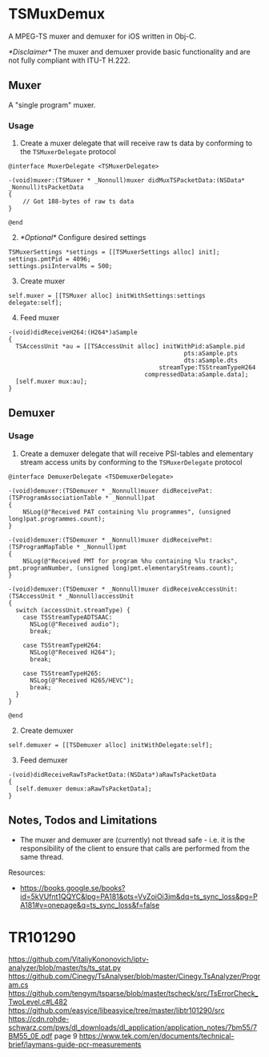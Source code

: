 # TSMuxDemux

A MPEG-TS muxer and demuxer for iOS written in Obj-C.

*\*Disclaimer\**
The muxer and demuxer provide basic functionality and are not fully compliant with ITU-T H.222.

## Muxer
A "single program" muxer.

### Usage

1) Create a muxer delegate that will receive raw ts data by conforming to the `TSMuxerDelegate` protocol
```
@interface MuxerDelegate <TSMuxerDelegate>

-(void)muxer:(TSMuxer * _Nonnull)muxer didMuxTSPacketData:(NSData* _Nonnull)tsPacketData
{
    // Got 188-bytes of raw ts data
}

@end
```

2. *\*Optional\** Configure desired settings
```
TSMuxerSettings *settings = [[TSMuxerSettings alloc] init];
settings.pmtPid = 4096;
settings.psiIntervalMs = 500;
```

3. Create muxer
```
self.muxer = [[TSMuxer alloc] initWithSettings:settings delegate:self];
```

4. Feed muxer
```
-(void)didReceiveH264:(H264*)aSample
{
  TSAccessUnit *au = [[TSAccessUnit alloc] initWithPid:aSample.pid
                                                 pts:aSample.pts
                                                 dts:aSample.dts
                                          streamType:TSStreamTypeH264
                                      compressedData:aSample.data];
  [self.muxer mux:au];
}
```

## Demuxer

### Usage

1) Create a demuxer delegate that will receive PSI-tables and elementary stream access units by conforming to the `TSMuxerDelegate` protocol
```
@interface DemuxerDelegate <TSDemuxerDelegate>

-(void)demuxer:(TSDemuxer * _Nonnull)muxer didReceivePat:(TSProgramAssociationTable * _Nonnull)pat
{
    NSLog(@"Received PAT containing %lu programmes", (unsigned long)pat.programmes.count);
}

-(void)demuxer:(TSDemuxer * _Nonnull)muxer didReceivePmt:(TSProgramMapTable * _Nonnull)pmt
{
    NSLog(@"Received PMT for program %hu containing %lu tracks", pmt.programNumber, (unsigned long)pmt.elementaryStreams.count);
}

-(void)demuxer:(TSDemuxer * _Nonnull)muxer didReceiveAccessUnit:(TSAccessUnit * _Nonnull)accessUnit
{
  switch (accessUnit.streamType) {
    case TSStreamTypeADTSAAC:
      NSLog(@"Received audio");
      break;
      
    case TSStreamTypeH264:
      NSLog(@"Received H264");
      break;
      
    case TSStreamTypeH265:
      NSLog(@"Received H265/HEVC");
      break;
  }
}

@end
```

2. Create demuxer
```
self.demuxer = [[TSDemuxer alloc] initWithDelegate:self];
```

3. Feed demuxer
```
-(void)didReceiveRawTsPacketData:(NSData*)aRawTsPacketData
{
  [self.demuxer demux:aRawTsPacketData];
}
```

## Notes, Todos and Limitations
- The muxer and demuxer are (currently) not thread safe - i.e. it is the responsibility of the client to ensure that calls are performed from the same thread.


Resources:

- https://books.google.se/books?id=5kVUfnt1QQYC&lpg=PA181&ots=VvZoiOi3jm&dq=ts_sync_loss&pg=PA181#v=onepage&q=ts_sync_loss&f=false

# TR101290
https://github.com/VitaliyKononovich/iptv-analyzer/blob/master/ts/ts_stat.py
https://github.com/Cinegy/TsAnalyser/blob/master/Cinegy.TsAnalyzer/Program.cs
https://github.com/tengym/tsparse/blob/master/tscheck/src/TsErrorCheck_TwoLevel.c#L482
https://github.com/easyice/libeasyice/tree/master/libtr101290/src
https://cdn.rohde-schwarz.com/pws/dl_downloads/dl_application/application_notes/7bm55/7BM55_0E.pdf page 9
https://www.tek.com/en/documents/technical-brief/laymans-guide-pcr-measurements
